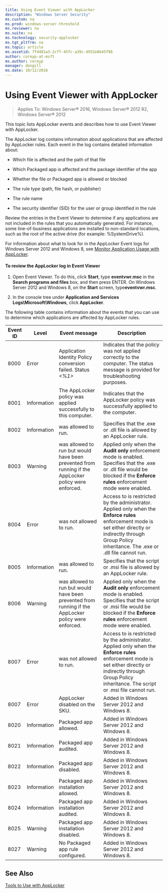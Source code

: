 ```yaml
---
title: Using Event Viewer with AppLocker
description: "Windows Server Security"
ms.custom: na
ms.prod: windows-server-threshold
ms.reviewer: na
ms.suite: na
ms.technology: security-applocker
ms.tgt_pltfrm: na
ms.topic: article
ms.assetid: 7fd481a3-2cff-45fc-a39c-4932e8b45f98
author: coreyp-at-msft
ms.author: coreyp
manager: dongill
ms.date: 10/12/2016
---
```

# Using Event Viewer with AppLocker

>Applies To: Windows Server&reg; 2016, Windows Server&reg; 2012 R2, Windows Server&reg; 2012

This topic lists AppLocker events and describes how to use Event Viewer with AppLocker.

The AppLocker log contains information about applications that are affected by AppLocker rules. Each event in the log contains detailed information about:

-   Which file is affected and the path of that file

-   Which Packaged app is affected and the package identifier of the app

-   Whether the file or Packaged app is allowed or blocked

-   The rule type (path, file hash, or publisher)

-   The rule name

-   The security identifier (SID) for the user or group identified in the rule

Review the entries in the Event Viewer to determine if any applications are not included in the rules that you automatically generated. For instance, some line-of-business applications are installed to non-standard locations, such as the root of the active drive (for example: %SystemDrive%).

For information about what to look for in the AppLocker Event logs for  Windows Server 2012  and Windows 8, see [Monitor Application Usage with AppLocker](http://technet.microsoft.com/library/hh994604.aspx).

#### To review the AppLocker log in Event Viewer

1.  Open Event Viewer. To do this, click **Start**, type **eventvwr.msc** in the **Search programs and files** box, and then press ENTER. On  Windows Server 2012  and Windows 8, on the **Start** screen, type**eventvwr.msc**.

2.  In the console tree under **Application and Services Logs\Microsoft\Windows**, click **AppLocker**.

The following table contains information about the events that you can use to determine which applications are affected by AppLocker rules.

|Event ID|Level|Event message|Description|
|------|-----|---------|--------|
|8000|Error|Application Identity Policy conversion failed. Status *<%1>*|Indicates that the policy was not applied correctly to the computer. The status message is provided for troubleshooting purposes.|
|8001|Information|The AppLocker policy was applied successfully to this computer.|Indicates that the AppLocker policy was successfully applied to the computer.|
|8002|Information|*<File name>* was allowed to run.|Specifies that the .exe or .dll file is allowed by an AppLocker rule.|
|8003|Warning|*<File name>* was allowed to run but would have been prevented from running if the AppLocker policy were enforced.|Applied only when the **Audit only** enforcement mode is enabled. Specifies that the .exe or .dll file would be blocked if the **Enforce rules** enforcement mode were enabled.|
|8004|Error|*<File name>* was not allowed to run.|Access to *<file name>* is restricted by the administrator. Applied only when the **Enforce rules** enforcement mode is set either directly or indirectly through Group Policy inheritance. The .exe or .dll file cannot run.|
|8005|Information|*<File name>* was allowed to run.|Specifies that the script or .msi file is allowed by an AppLocker rule.|
|8006|Warning|*<File name>* was allowed to run but would have been prevented from running if the AppLocker policy were enforced.|Applied only when the **Audit only** enforcement mode is enabled. Specifies that the script or .msi file would be blocked if the **Enforce rules** enforcement mode were enabled.|
|8007|Error|*<File name>* was not allowed to run.|Access to *<file name>* is restricted by the administrator. Applied only when the **Enforce rules** enforcement mode is set either directly or indirectly through Group Policy inheritance. The script or .msi file cannot run.|
|8007|Error|AppLocker disabled on the SKU.|Added in  Windows Server 2012  and Windows 8.|
|8020|Information|Packaged app allowed.|Added in  Windows Server 2012  and Windows 8.|
|8021|Information|Packaged app audited.|Added in  Windows Server 2012  and Windows 8.|
|8022|Information|Packaged app disabled.|Added in  Windows Server 2012  and Windows 8.|
|8023|Information|Packaged app installation allowed.|Added in  Windows Server 2012  and Windows 8.|
|8024|Information|Packaged app installation audited.|Added in  Windows Server 2012  and Windows 8.|
|8025|Warning|Packaged app installation disabled.|Added in  Windows Server 2012  and Windows 8.|
|8027|Warning|No Packaged app rule configured.|Added in  Windows Server 2012  and Windows 8.|

## See Also
[Tools to Use with AppLocker](../Tools-to-Use-with-AppLocker.md)


